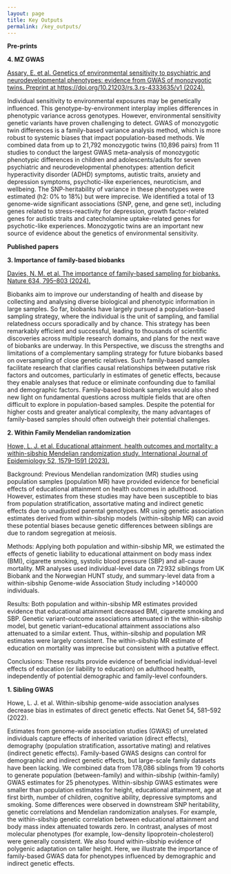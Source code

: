 ```yaml
---
layout: page
title: Key Outputs
permalink: /key_outputs/
---
```


**Pre-prints**

**4. MZ GWAS** 

[Assary, E. et al. Genetics of environmental sensitivity to psychiatric and neurodevelopmental phenotypes: evidence from GWAS of monozygotic twins. Preprint at https://doi.org/10.21203/rs.3.rs-4333635/v1 (2024).](https://www.researchsquare.com/article/rs-4333635/v1)

Individual sensitivity to environmental exposures may be genetically influenced. This genotype-by-environment interplay implies differences in phenotypic variance across genotypes. However, environmental sensitivity genetic variants have proven challenging to detect. GWAS of monozygotic twin differences is a family-based variance analysis method, which is more robust to systemic biases that impact population-based methods. We combined data from up to 21,792 monozygotic twins (10,896 pairs) from 11 studies to conduct the largest GWAS meta-analysis of monozygotic phenotypic differences in children and adolescents/adults for seven psychiatric and neurodevelopmental phenotypes: attention deficit hyperactivity disorder (ADHD) symptoms, autistic traits, anxiety and depression symptoms, psychotic-like experiences, neuroticism, and wellbeing. The SNP-heritability of variance in these phenotypes were estimated (h2: 0% to 18%) but were imprecise. We identified a total of 13 genome-wide significant associations (SNP, gene, and gene set), including genes related to stress-reactivity for depression, growth factor-related genes for autistic traits and catecholamine uptake-related genes for psychotic-like experiences. Monozygotic twins are an important new source of evidence about the genetics of environmental sensitivity.

**Published papers**

**3. Importance of family-based biobanks**

[Davies, N. M. et al. The importance of family-based sampling for biobanks. Nature 634, 795–803 (2024).](https://www.nature.com/articles/s41586-024-07721-5)

Biobanks aim to improve our understanding of health and disease by collecting and analysing diverse biological and phenotypic information in large samples. So far, biobanks have largely pursued a population-based sampling strategy, where the individual is the unit of sampling, and familial relatedness occurs sporadically and by chance. This strategy has been remarkably efficient and successful, leading to thousands of scientific discoveries across multiple research domains, and plans for the next wave of biobanks are underway. In this Perspective, we discuss the strengths and limitations of a complementary sampling strategy for future biobanks based on oversampling of close genetic relatives. Such family-based samples facilitate research that clarifies causal relationships between putative risk factors and outcomes, particularly in estimates of genetic effects, because they enable analyses that reduce or eliminate confounding due to familial and demographic factors. Family-based biobank samples would also shed new light on fundamental questions across multiple fields that are often difficult to explore in population-based samples. Despite the potential for higher costs and greater analytical complexity, the many advantages of family-based samples should often outweigh their potential challenges.

**2. Within Family Mendelian randomization**

[Howe, L. J. et al. Educational attainment, health outcomes and mortality: a within-sibship Mendelian randomization study. International Journal of Epidemiology 52, 1579–1591 (2023).](https://academic.oup.com/ije/article/52/5/1579/7193346)

Background: Previous Mendelian randomization (MR) studies using population samples (population MR) have provided evidence for beneficial effects of educational attainment on health outcomes in adulthood. However, estimates from these studies may have been susceptible to bias from population stratification, assortative mating and indirect genetic effects due to unadjusted parental genotypes. MR using genetic association estimates derived from within-sibship models (within-sibship MR) can avoid these potential biases because genetic differences between siblings are due to random segregation at meiosis.

Methods: Applying both population and within-sibship MR, we estimated the effects of genetic liability to educational attainment on body mass index (BMI), cigarette smoking, systolic blood pressure (SBP) and all-cause mortality. MR analyses used individual-level data on 72 932 siblings from UK Biobank and the Norwegian HUNT study, and summary-level data from a within-sibship Genome-wide Association Study including >140 000 individuals.

Results: Both population and within-sibship MR estimates provided evidence that educational attainment decreased BMI, cigarette smoking and SBP. Genetic variant–outcome associations attenuated in the within-sibship model, but genetic variant–educational attainment associations also attenuated to a similar extent. Thus, within-sibship and population MR estimates were largely consistent. The within-sibship MR estimate of education on mortality was imprecise but consistent with a putative effect.

Conclusions: These results provide evidence of beneficial individual-level effects of education (or liability to education) on adulthood health, independently of potential demographic and family-level confounders.

**1. Sibling GWAS**

Howe, L. J. et al. Within-sibship genome-wide association analyses decrease bias in estimates of direct genetic effects. Nat Genet 54, 581–592 (2022).

Estimates from genome-wide association studies (GWAS) of unrelated individuals capture effects of inherited variation (direct effects), demography (population stratification, assortative mating) and relatives (indirect genetic effects). Family-based GWAS designs can control for demographic and indirect genetic effects, but large-scale family datasets have been lacking. We combined data from 178,086 siblings from 19 cohorts to generate population (between-family) and within-sibship (within-family) GWAS estimates for 25 phenotypes. Within-sibship GWAS estimates were smaller than population estimates for height, educational attainment, age at first birth, number of children, cognitive ability, depressive symptoms and smoking. Some differences were observed in downstream SNP heritability, genetic correlations and Mendelian randomization analyses. For example, the within-sibship genetic correlation between educational attainment and body mass index attenuated towards zero. In contrast, analyses of most molecular phenotypes (for example, low-density lipoprotein-cholesterol) were generally consistent. We also found within-sibship evidence of polygenic adaptation on taller height. Here, we illustrate the importance of family-based GWAS data for phenotypes influenced by demographic and indirect genetic effects.



